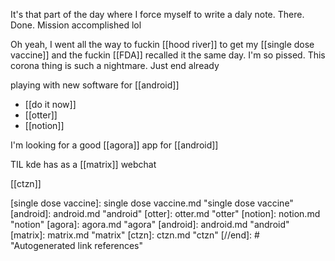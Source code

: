 It's that part of the day where I force myself to write a daly note. There. Done. Mission accomplished lol

Oh yeah, I went all the way to fuckin [[hood river]] to get my [[single dose vaccine]] and the fuckin [[FDA]] recalled it the same day. I'm so pissed. This corona thing is such a nightmare. Just end already


playing with new software for [[android]]
-	[[do it now]]
-	[[otter]]
-	[[notion]]

I'm looking for a good [[agora]] app for [[android]]

TIL kde has as a [[matrix]] webchat

[[ctzn]]

[//begin]: # "Autogenerated link references for markdown compatibility"
[single dose vaccine]: single dose vaccine.md "single dose vaccine"
[android]: android.md "android"
[otter]: otter.md "otter"
[notion]: notion.md "notion"
[agora]: agora.md "agora"
[android]: android.md "android"
[matrix]: matrix.md "matrix"
[ctzn]: ctzn.md "ctzn"
[//end]: # "Autogenerated link references"
